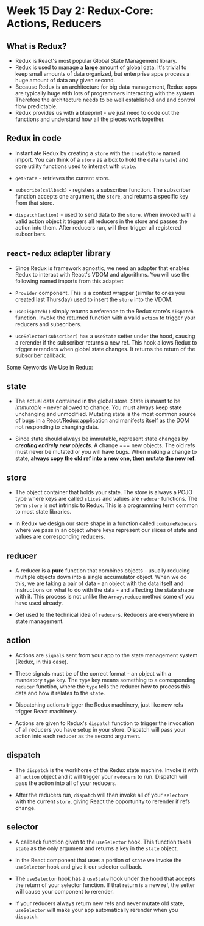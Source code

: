 # Week 15 Day 2: Redux-Core: Actions, Reducers

<a name="#readme-top"></a>

## What is Redux?

- Redux is React's most popular Global State Management library.
- Redux is used to manage a **large** amount of global data. It's trivial to keep small amounts of data organized, but enterprise apps process a huge amount of data any given second.
- Because Redux is an architecture for big data management, Redux apps are typically huge with lots of programmers interacting with the system. Therefore the architecture needs to be well established and and control flow predictable.
- Redux provides us with a blueprint - we just need to code out the functions and understand how all the pieces work together.

## Redux in code

- Instantiate Redux by creating a `store` with the `createStore` named import. You can think of a `store` as a box to hold the data (`state`) and core utility functions used to interact with `state`.

- `getState` - retrieves the current store.

- `subscribe(callback)` - registers a subscriber function. The subscriber function accepts one argument, the `store`, and returns a specific key from that store.

- `dispatch(action)` - used to send data to the `store`. When invoked with a valid action object it triggers all reducers in the store and passes the action into them. After reducers run, will then trigger all registered subscribers.

## `react-redux` adapter library

- Since Redux is framework agnostic, we need an adapter that enables Redux to interact with React's VDOM and algorithms. You will use the following named imports from this adapter:

- `Provider` component. This is a context wrapper (similar to ones you created last Thursday) used to insert the `store` into the VDOM.

- `useDispatch()` simply returns a reference to the Redux store's `dispatch` function. Invoke the returned function with a valid `action` to trigger your reducers and subscribers.

- `useSelector(subscriber)` has a `useState` setter under the hood, causing a rerender if the subscriber returns a new ref. This hook allows Redux to trigger rerenders when global state changes. It returns the return of the subscriber callback.

Some Keywords We Use in Redux:

## **state**

- The actual data contained in the global store. State is meant to be *immutable* - never allowed to change. You must always keep state unchanging and unmodified. Mutating state is the most common source of bugs in a React/Redux application and manifests itself as the DOM not responding to changing data.

- Since state should always be immutable, represent state changes by ***creating entirely new objects***. A change === new objects. The old refs must never be mutated or you will have bugs. When making a change to state, **always copy the old ref into a new one, then mutate the new ref**.

## **store**

- The object container that holds your state. The store is always a POJO type where keys are called `slice`s and values are `reducer` functions. The term `store` is not intrinsic to Redux. This is a programming term common to most state libraries.

- In Redux we design our store shape in a function called `combineReducers` where we pass in an object where keys represent our slices of state and values are corresponding reducers.

## **reducer**

- A reducer is a **pure** function that combines objects - usually reducing multiple objects down into a single accumulator object. When we do this, we are taking a pair of data - an object with the data itself and instructions on what to do with the data - and affecting the state shape with it.  This process is not unlike the `Array.reduce` method some of you have used already.

- Get used to the technical idea of `reducer`s. Reducers are everywhere in state management.

## **action**

- Actions are `signals` sent from your app to the state management system (Redux, in this case).

- These signals must be of the correct format - an object with a mandatory `type` key. The `type` key means something to a corresponding `reducer` function, where the `type` tells the reducer how to process this data and how it relates to the `state`. 

- Dispatching actions trigger the Redux machinery, just like new refs trigger React machinery. 

- Actions are given to Redux's `dispatch` function to trigger the invocation of all reducers you have setup in your store. Dispatch will pass your action into each reducer as the second argument.

## **dispatch**

- The `dispatch` is the workhorse of the Redux state machine. Invoke it with an `action` object and it will trigger your `reducers` to run. Dispatch will pass the action into all of your reducers.

- After the reducers run, `dispatch` will then invoke all of your `selectors` with the current `store`, giving React the opportunity to rerender if refs change.

## **selector**

- A callback function given to the `useSelector` hook. This function takes `state` as the only argument and returns a key in the `state` object. 

- In the React component that uses a portion of `state` we invoke the `useSelector` hook and give it our selector callback.

- The `useSelector` hook has a `useState` hook under the hood that accepts the return of your selector function. If that return is a new ref, the setter will cause your component to rerender.

- If your reducers always return new refs and never mutate old state, `useSelector` will make your app automatically rerender when you `dispatch`.